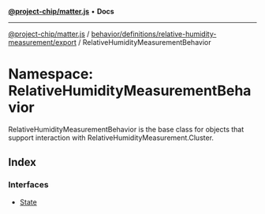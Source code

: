 [**@project-chip/matter.js**](../../../../../../README.md) • **Docs**

***

[@project-chip/matter.js](../../../../../../modules.md) / [behavior/definitions/relative-humidity-measurement/export](../../README.md) / RelativeHumidityMeasurementBehavior

# Namespace: RelativeHumidityMeasurementBehavior

RelativeHumidityMeasurementBehavior is the base class for objects that support interaction with RelativeHumidityMeasurement.Cluster.

## Index

### Interfaces

- [State](interfaces/State.md)
